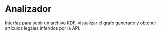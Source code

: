 # Analizador

Interfaz para subir un archivo RDF, visualizar el grafo generado y obtener artículos legales inferidos por la API.
